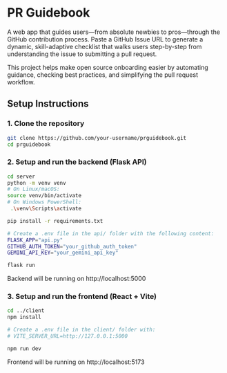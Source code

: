 # PR Guidebook
A web app that guides users—from absolute newbies to pros—through the GitHub contribution process. Paste a GitHub Issue URL to generate a dynamic, skill-adaptive checklist that walks users step-by-step from understanding the issue to submitting a pull request.

This project helps make open source onboarding easier by automating guidance, checking best practices, and simplifying the pull request workflow.


## Setup Instructions

### 1. Clone the repository

```bash
git clone https://github.com/your-username/prguidebook.git
cd prguidebook
```

### 2. Setup and run the backend (Flask API)
```bash
cd server
python -m venv venv
# On Linux/macOS:
source venv/bin/activate
# On Windows PowerShell:
 .\venv\Scripts\activate

pip install -r requirements.txt

# Create a .env file in the api/ folder with the following content:
FLASK_APP="api.py"
GITHUB_AUTH_TOKEN="your_github_auth_token"
GEMINI_API_KEY="your_gemini_api_key"

flask run
```

Backend will be running on http://localhost:5000


### 3. Setup and run the frontend (React + Vite)

```bash
cd ../client
npm install

# Create a .env file in the client/ folder with:
# VITE_SERVER_URL=http://127.0.0.1:5000

npm run dev
```

Frontend will be running on http://localhost:5173